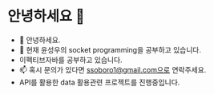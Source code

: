 # 안녕하세요 👋


- 🔭 안녕하세요.
- 🌱 현재 윤성우의 socket programming을 공부하고 있습니다.
- 이펙티브자바를 공부하고 있습니다.
- 📫 혹시 문의가 있다면 ssoboro1@gmail.com으로 연락주세요.
- API를 활용한 data 활용관련 프로젝트를 진행중입니다.


